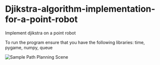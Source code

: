 # Djikstra-algorithm-implementation-for-a-point-robot
Implement djikstra on a point robot

To run the program ensure that you have the following libraries:
time, pygame, numpy, queue



![Sample Path Planning Scene](https://github.com/shivamsehgal77/Path-Planning-Djikstra/assets/112571645/aec9df5c-5e3e-4dc8-bbf9-81517479a51d)
